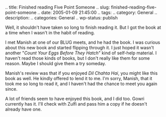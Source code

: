 .. title: Finished reading Five Point Someone
.. slug: finished-reading-five-point-someone
.. date: 2005-01-09 21:45:00
.. tags: 
.. category: General
.. description: 
.. categories: General
.. wp-status: publish

Well, it shouldn't have taken so long to finish reading it. But I got the book
at a time when I wasn't in the habit of reading.

I met Manish at one of our BLUG meets, and he had the book. I was curious about
this new book and started flipping through it. I just hoped it wasn't another
"<em>Count Your Eggs Before They Hatch</em>" kind of self-help material. I
haven't read those kinds of books, but I don't really like them for some reason.
Maybe I should give them a try someday.

Manish's review was that if you enjoyed <em>Dil Chahta Hai</em>, you might like
this book as well. He kindly offered to lend it to me. I'm sorry, Manish, that
it took me so long to read it, and I haven't had the chance to meet you again
since.

A lot of friends seem to have enjoyed this book, and I did too. Gowri currently
has it. I'll check with Zulfi and pass him a copy if he doesn't already have
one.

